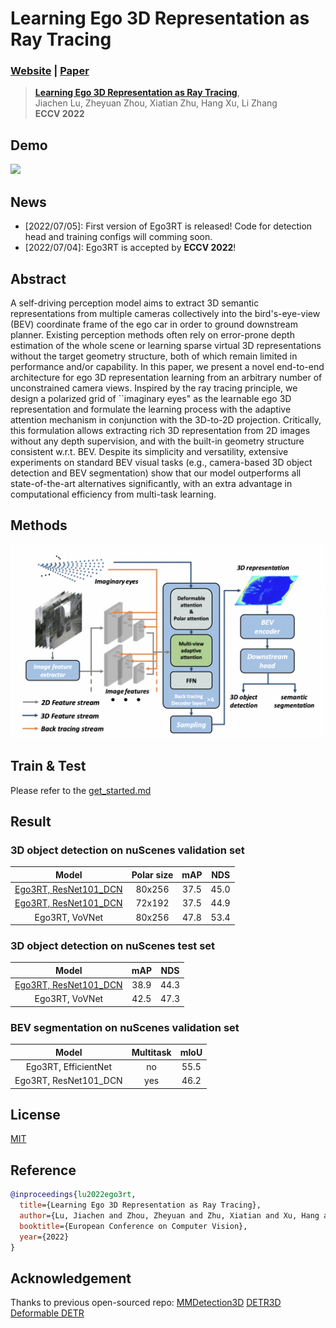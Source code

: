 # Learning Ego 3D Representation as Ray Tracing
### [Website](https://fudan-zvg.github.io/Ego3RT) | [Paper](https://arxiv.org/abs/2206.04042)
> [**Learning Ego 3D Representation as Ray Tracing**](https://arxiv.org/abs/2206.04042),            
> Jiachen Lu, Zheyuan Zhou, Xiatian Zhu, Hang Xu, Li Zhang        
> **ECCV 2022**

## Demo
<img src="src/demo.gif" width="1000">


## News
- [2022/07/05]: First version of Ego3RT is released! Code for detection head and training configs will comming soon.
- [2022/07/04]: Ego3RT is accepted by **ECCV 2022**!

## Abstract
A self-driving perception model aims to extract 3D semantic representations from multiple cameras collectively into the bird's-eye-view (BEV) coordinate frame of the ego car in order to ground downstream planner. Existing perception methods often rely on error-prone depth estimation of the whole scene or learning sparse virtual 3D representations without the target geometry structure, both of which remain limited in performance and/or capability. In this paper, we present a novel end-to-end architecture for ego 3D representation learning from an arbitrary number of unconstrained camera views. Inspired by the ray tracing principle, we design a polarized grid of ``imaginary eyes" as the learnable ego 3D representation and formulate the learning process with the adaptive attention mechanism in conjunction with the 3D-to-2D projection. Critically, this formulation allows extracting rich 3D representation from 2D images without any depth supervision, and with the built-in geometry structure consistent w.r.t. BEV. Despite its simplicity and versatility, extensive experiments on standard BEV visual tasks (e.g., camera-based 3D object detection and BEV segmentation) show that our model outperforms all state-of-the-art alternatives significantly, with an extra advantage in computational efficiency from multi-task learning.

## Methods
<img src="src/intro_fig.png" width="700">

## Train & Test
Please refer to the [get_started.md](get_started.md)

## Result
### **3D object detection on nuScenes validation set**
|                                       Model                                        | Polar size | mAP  | NDS  |
| :--------------------------------------------------------------------------------: | :--------: | :--: | :--: |
| [Ego3RT, ResNet101_DCN](projects/configs/ego3rt/ego3rt_polar80x256_cart160x160.py) |   80x256   | 37.5 | 45.0 |
| [Ego3RT, ResNet101_DCN](projects/configs/ego3rt/ego3rt_polar72x192_cart128x128.py) |   72x192   | 37.5 | 44.9 |
|                                   Ego3RT, VoVNet                                   |   80x256   | 47.8 | 53.4 |

### **3D object detection on nuScenes test set**
|                                       Model                                        | mAP  | NDS  |
| :--------------------------------------------------------------------------------: | :--: | :--: |
| [Ego3RT, ResNet101_DCN](projects/configs/ego3rt/ego3rt_polar80x256_cart160x160.py) | 38.9 | 44.3 |
|                                   Ego3RT, VoVNet                                   | 42.5 | 47.3 |


### **BEV segmentation on nuScenes validation set**
|         Model         | Multitask | mIoU |
| :-------------------: | :-------: | :--: |
| Ego3RT, EfficientNet  |    no     | 55.5 |
| Ego3RT, ResNet101_DCN |    yes    | 46.2 |

## License

[MIT](LICENSE)
## Reference

```bibtex
@inproceedings{lu2022ego3rt,
  title={Learning Ego 3D Representation as Ray Tracing},
  author={Lu, Jiachen and Zhou, Zheyuan and Zhu, Xiatian and Xu, Hang and Zhang, Li},
  booktitle={European Conference on Computer Vision},
  year={2022}
}
```
## Acknowledgement

Thanks to previous open-sourced repo: 
[MMDetection3D](https://github.com/open-mmlab/mmdetection3d)
[DETR3D](https://github.com/WangYueFt/detr3d)
[Deformable DETR](https://github.com/fundamentalvision/Deformable-DETR)